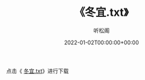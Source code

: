 ﻿---
title:  《冬宜.txt》
date:   2022-01-02T00:00:00+00:00
author: 听松阁
layout: post
permalink: /冬宜/
categories: 小说
tags: [小说]
---

点击《 [冬宜.txt](http://img.660000.xyz/bookstukust/book/bntxt/10/冬宜.txt)》进行下载